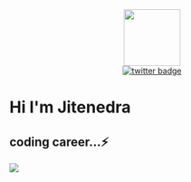 <div id="header" align="center">
  <img src="https://media.giphy.com/media/M9gbBd9nbDrOTu1Mqx/giphy.gif" width="100"/>

  <div id="badges">
    <a href=["your-twitter-URL](https://twitter.com/JITUsd9)">
      <img src="https://img.shields.io/badge/Twitter-cyan?logo=twitter&logoColor=white" alt="twitter badge" />
    </a>
  </div>

</div>


# Hi I'm Jitenedra

## coding career...⚡

![](https://komarev.com/ghpvc/?username=jitusd9&color=blueviolet)
